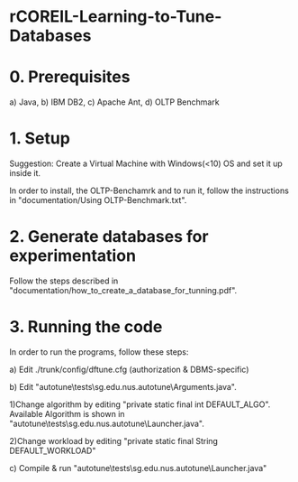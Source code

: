 # rCOREIL-Learning-to-Tune-Databases

# 0. Prerequisites

a) Java, b) IBM DB2, c) Apache Ant, d) OLTP Benchmark

# 1. Setup

Suggestion: Create a Virtual Machine with Windows(<10) OS and set it up inside it.

In order to install, the OLTP-Benchamrk and to run it, follow the instructions in "documentation/Using OLTP-Benchmark.txt".

# 2. Generate databases for experimentation

Follow the steps described in "documentation/how_to_create_a_database_for_tunning.pdf".

# 3. Running the code
In order to run the programs, follow these steps:

a) Edit ./trunk/config/dftune.cfg (authorization & DBMS-specific)

b) Edit "autotune\tests\sg.edu.nus.autotune\Arguments.java". 
	
  1)Change algorithm by editing "private static final int DEFAULT_ALGO". 
		Available Algorithm is shown in "autotune\tests\sg.edu.nus.autotune\Launcher.java". 
	
  2)Change workload by editing "private static final String DEFAULT_WORKLOAD"

c) Compile & run "autotune\tests\sg.edu.nus.autotune\Launcher.java"

